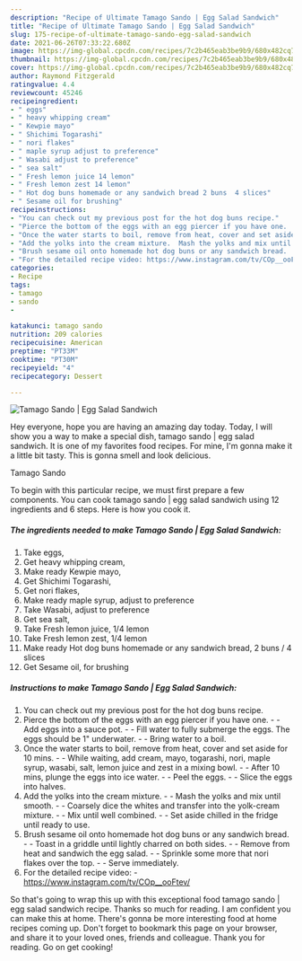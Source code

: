 ```yaml
---
description: "Recipe of Ultimate Tamago Sando | Egg Salad Sandwich"
title: "Recipe of Ultimate Tamago Sando | Egg Salad Sandwich"
slug: 175-recipe-of-ultimate-tamago-sando-egg-salad-sandwich
date: 2021-06-26T07:33:22.680Z
image: https://img-global.cpcdn.com/recipes/7c2b465eab3be9b9/680x482cq70/tamago-sando-egg-salad-sandwich-recipe-main-photo.jpg
thumbnail: https://img-global.cpcdn.com/recipes/7c2b465eab3be9b9/680x482cq70/tamago-sando-egg-salad-sandwich-recipe-main-photo.jpg
cover: https://img-global.cpcdn.com/recipes/7c2b465eab3be9b9/680x482cq70/tamago-sando-egg-salad-sandwich-recipe-main-photo.jpg
author: Raymond Fitzgerald
ratingvalue: 4.4
reviewcount: 45246
recipeingredient:
- " eggs"
- " heavy whipping cream"
- " Kewpie mayo"
- " Shichimi Togarashi"
- " nori flakes"
- " maple syrup adjust to preference"
- " Wasabi adjust to preference"
- " sea salt"
- " Fresh lemon juice 14 lemon"
- " Fresh lemon zest 14 lemon"
- " Hot dog buns homemade or any sandwich bread 2 buns  4 slices"
- " Sesame oil for brushing"
recipeinstructions:
- "You can check out my previous post for the hot dog buns recipe."
- "Pierce the bottom of the eggs with an egg piercer if you have one.  Add eggs into a sauce pot.  Fill water to fully submerge the eggs. The eggs should be 1&#34; underwater.  Bring water to a boil."
- "Once the water starts to boil, remove from heat, cover and set aside for 10 mins.  While waiting, add cream, mayo, togarashi, nori, maple syrup, wasabi, salt, lemon juice and zest in a mixing bowl.  After 10 mins, plunge the eggs into ice water.  Peel the eggs.  Slice the eggs into halves."
- "Add the yolks into the cream mixture.  Mash the yolks and mix until smooth.  Coarsely dice the whites and transfer into the yolk-cream mixture.  Mix until well combined.  Set aside chilled in the fridge until ready to use."
- "Brush sesame oil onto homemade hot dog buns or any sandwich bread.  Toast in a griddle until lightly charred on both sides.  Remove from heat and sandwich the egg salad.  Sprinkle some more that nori flakes over the top.  Serve immediately."
- "For the detailed recipe video: https://www.instagram.com/tv/COp__ooFtev/"
categories:
- Recipe
tags:
- tamago
- sando
- 

katakunci: tamago sando  
nutrition: 209 calories
recipecuisine: American
preptime: "PT33M"
cooktime: "PT30M"
recipeyield: "4"
recipecategory: Dessert

---
```



![Tamago Sando | Egg Salad Sandwich](https://img-global.cpcdn.com/recipes/7c2b465eab3be9b9/680x482cq70/tamago-sando-egg-salad-sandwich-recipe-main-photo.jpg)

Hey everyone, hope you are having an amazing day today. Today, I will show you a way to make a special dish, tamago sando | egg salad sandwich. It is one of my favorites food recipes. For mine, I'm gonna make it a little bit tasty. This is gonna smell and look delicious.



Tamago Sando 

To begin with this particular recipe, we must first prepare a few components. You can cook tamago sando | egg salad sandwich using 12 ingredients and 6 steps. Here is how you cook it.

<!--inarticleads1-->

##### The ingredients needed to make Tamago Sando | Egg Salad Sandwich:

1. Take  eggs,
1. Get  heavy whipping cream,
1. Make ready  Kewpie mayo,
1. Get  Shichimi Togarashi,
1. Get  nori flakes,
1. Make ready  maple syrup, adjust to preference
1. Take  Wasabi, adjust to preference
1. Get  sea salt,
1. Take  Fresh lemon juice, 1/4 lemon
1. Take  Fresh lemon zest, 1/4 lemon
1. Make ready  Hot dog buns homemade or any sandwich bread, 2 buns / 4 slices
1. Get  Sesame oil, for brushing




<!--inarticleads2-->

##### Instructions to make Tamago Sando | Egg Salad Sandwich:

1. You can check out my previous post for the hot dog buns recipe.
1. Pierce the bottom of the eggs with an egg piercer if you have one. -  - Add eggs into a sauce pot. -  - Fill water to fully submerge the eggs. The eggs should be 1&#34; underwater. -  - Bring water to a boil.
1. Once the water starts to boil, remove from heat, cover and set aside for 10 mins. -  - While waiting, add cream, mayo, togarashi, nori, maple syrup, wasabi, salt, lemon juice and zest in a mixing bowl. -  - After 10 mins, plunge the eggs into ice water. -  - Peel the eggs. -  - Slice the eggs into halves.
1. Add the yolks into the cream mixture. -  - Mash the yolks and mix until smooth. -  - Coarsely dice the whites and transfer into the yolk-cream mixture. -  - Mix until well combined. -  - Set aside chilled in the fridge until ready to use.
1. Brush sesame oil onto homemade hot dog buns or any sandwich bread. -  - Toast in a griddle until lightly charred on both sides. -  - Remove from heat and sandwich the egg salad. -  - Sprinkle some more that nori flakes over the top. -  - Serve immediately.
1. For the detailed recipe video: - https://www.instagram.com/tv/COp__ooFtev/




So that's going to wrap this up with this exceptional food tamago sando | egg salad sandwich recipe. Thanks so much for reading. I am confident you can make this at home. There's gonna be more interesting food at home recipes coming up. Don't forget to bookmark this page on your browser, and share it to your loved ones, friends and colleague. Thank you for reading. Go on get cooking!

